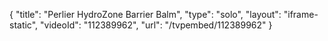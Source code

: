 {
    "title": "Perlier HydroZone Barrier Balm",
    "type": "solo",
    "layout": "iframe-static",
    "videoId": "112389962",
    "url": "\/tvpembed\/112389962"
}